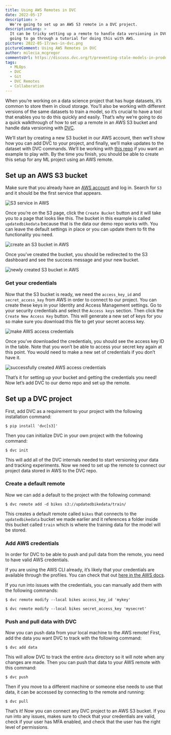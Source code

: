```yaml
---
title: Using AWS Remotes in DVC
date: 2022-05-17
description: >
  We're going to set up an AWS S3 remote in a DVC project.
descriptionLong: >
  It can be tricky setting up a remote to handle data versioning in DVC so we're
  going to go through a tutorial for doing this with AWS.
picture: 2022-05-17/aws-in-dvc.png
pictureComment: Using AWS Remotes in DVC
author: milecia_mcgregor
commentsUrl: https://discuss.dvc.org/t/preventing-stale-models-in-production/1137
tags:
  - MLOps
  - DVC
  - Git
  - DVC Remotes
  - Collaboration
---
```


When you’re working on a data science project that has huge datasets, it’s
common to store them in cloud storage. You’ll also be working with different
versions of the same datasets to train a model, so it’s crucial to have a tool
that enables you to do this quickly and easily. That’s why we’re going to do a
quick walkthrough of how to set up a remote in an AWS S3 bucket and handle data
versioning with [DVC](https://dvc.org/doc).

We’ll start by creating a new S3 bucket in our AWS account, then we’ll show how
you can add DVC to your project, and finally, we’ll make updates to the dataset
with DVC commands. We’ll be working with
[this repo](https://github.com/iterative/stale-model-example) if you want an
example to play with. By the time you finish, you should be able to create this
setup for any ML project using an AWS remote.

## Set up an AWS S3 bucket

Make sure that you already have an [AWS account](https://aws.amazon.com/) and
log in. Search for `S3` and it should be the first service that appears.

![S3 service in AWS](/uploads/images/2022-05-17/finding_s3.png)

Once you’re on the S3 page, click the `Create Bucket` button and it will take
you to a page that looks like this. The bucket in this example is called
`updatedbikedata` because that is the data our demo repo works with. You can
leave the default settings in place or you can update them to fit the
functionality you need.

![create an S3 bucket in AWS](/uploads/images/2022-05-17/create_bucket.png)

Once you’ve created the bucket, you should be redirected to the S3 dashboard and
see the success message and your new bucket.

![newly created S3 bucket in AWS](/uploads/images/2022-05-17/created_bucket.png)

### Get your credentials

Now that the S3 bucket is ready, we need the `access_key_id` and
`secret_access_key` from AWS in order to connect to our project. You can create
these keys in your Identity and Access Management settings. Go to your security
credentials and select the `Access keys` section. Then click the
`Create New Access Key` button. This will generate a new set of keys for you so
make sure you download this file to get your secret access key.

![make AWS access credentials](/uploads/images/2022-05-17/make_credentials.png)

Once you’ve downloaded the credentials, you should see the access key ID in the
table. Note that you won’t be able to access your secret key again at this
point. You would need to make a new set of credentials if you don’t have it.

![successfully created AWS access credentials](/uploads/images/2022-05-17/credentials.png)

That’s it for setting up your bucket and getting the credentials you need! Now
let’s add DVC to our demo repo and set up the remote.

## Set up a DVC project

First, add DVC as a requirement to your project with the following installation
command:

`$ pip install 'dvc[s3]'`

Then you can initialize DVC in your own project with the following command:

`$ dvc init`

This will add all of the DVC internals needed to start versioning your data and
tracking experiments. Now we need to set up the remote to connect our project
data stored in AWS to the DVC repo.

### Create a default remote

Now we can add a default to the project with the following command:

`$ dvc remote add -d bikes s3://updatedbikedata/train/`

This creates a default remote called `bikes` that connects to the
`updatedbikedata` bucket we made earlier and it references a folder inside this
bucket called `train` which is where the training data for the model will be
stored.

### Add AWS credentials

In order for DVC to be able to push and pull data from the remote, you need to
have valid AWS credentials.

If you are using the AWS CLI already, it’s likely that your credentials are
available through the profiles. You can check that out
[here in the AWS docs](https://docs.aws.amazon.com/cli/latest/userguide/cli-configure-files.html).

If you run into issues with the credentials, you can manually add them with the
following commands:

`$ dvc remote modify --local bikes access_key_id 'mykey'`

`$ dvc remote modify --local bikes secret_access_key 'mysecret'`

### Push and pull data with DVC

Now you can push data from your local machine to the AWS remote! First, add the
data you want DVC to track with the following command:

`$ dvc add data`

This will allow DVC to track the entire `data` directory so it will note when
any changes are made. Then you can push that data to your AWS remote with this
command:

`$ dvc push`

Then if you move to a different machine or someone else needs to use that data,
it can be accessed by connecting to the remote and running:

`$ dvc pull`

That’s it! Now you can connect any DVC project to an AWS S3 bucket. If you run
into any issues, makes sure to check that your credentials are valid, check if
your user has MFA enabled, and check that the user has the right level of
permissions.
